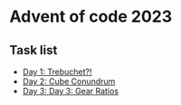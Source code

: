 # Advent of code 2023

## Task list
* [Day 1: Trebuchet?!](https://adventofcode.com/2023/day/1)
* [Day 2: Cube Conundrum](https://adventofcode.com/2023/day/2)
* [Day 3: Day 3: Gear Ratios](https://adventofcode.com/2023/day/3)
